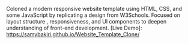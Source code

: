   Coloned a modern responsive website template using HTML, CSS, and some JavaScript by replicating a design from W3Schools. Focused on layout structure , responsiveness, and UI components to deepen understanding of front-end development.
[Live Demo]:
https://samybakiri.github.io/Website_Template_Clone/
